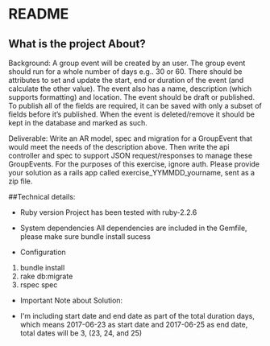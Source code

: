# README

## What is the project About?

Background:
A group event will be created by an user. The group event should run for a whole number of days e.g.. 30 or 60. There should be attributes to set and update the start, end or duration of the event (and calculate the other value). The event also has a name, description (which supports formatting) and location. The event should be draft or published. To publish all of the fields are required, it can be saved with only a subset of fields before it’s published. When the event is deleted/remove it should be kept in the database and marked as such.

Deliverable:
Write an AR model, spec and migration for a GroupEvent that would meet the needs of the description above. Then write the api controller and spec to support JSON request/responses to manage these GroupEvents. For the purposes of this exercise, ignore auth. Please provide your solution as a rails app called exercise_YYMMDD_yourname, sent as a zip file.

##Technical details:

* Ruby version
Project has been tested with ruby-2.2.6

* System dependencies
All dependencies are included in the Gemfile, please make sure bundle install sucess

* Configuration
1. bundle install
2. rake db:migrate
3. rspec spec



* Important Note about Solution:
- I'm including start date and end date as part of the total duration days, which means 2017-06-23 as start date and 2017-06-25 as end date, total dates will be 3, (23, 24, and 25)
